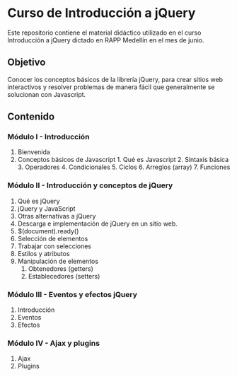 Curso de Introducción a jQuery
=================

Este repositorio contiene el material didáctico utilizado en el curso Introducción a jQuery dictado en RAPP Medellín en el mes de junio.

Objetivo
-----------------

Conocer los conceptos básicos de la librería jQuery, para crear sitios web interactivos y resolver problemas de manera fácil que generalmente se solucionan con Javascript.


Contenido
-----------------

### Módulo I - Introducción
1.  Bienvenida
2.  Conceptos básicos de Javascript
        1.  Qué es Javascript
        2.  Sintaxis básica
        3.  Operadores
        4.  Condicionales
        5.  Ciclos
        6.  Arreglos (array)
        7.  Funciones

### Módulo II - Introducción y conceptos de jQuery
1.  Qué es jQuery
2.  jQuery y JavaScript
3.  Otras alternativas a jQuery
4.  Descarga e implementación de jQuery en un sitio web.
5.  $(document).ready()
6.  Selección de elementos
7.  Trabajar con selecciones
8.  Estilos y atributos
9.  Manipulación de elementos
    1.  Obtenedores (getters)
    2.  Establecedores (setters)

### Módulo III - Eventos y efectos jQuery
1.  Introducción
2.  Eventos
3.  Efectos

### Módulo IV - Ajax y plugins
1. Ajax
2. Plugins